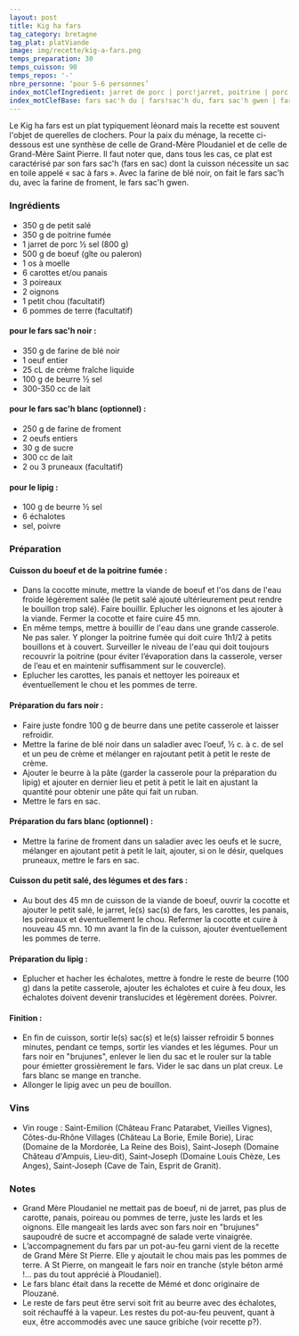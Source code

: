 ```yaml
---
layout: post
title: Kig ha fars
tag_category: bretagne
tag_plat: platViande
image: img/recette/kig-a-fars.png
temps_preparation: 30
temps_cuisson: 90
temps_repos: '-'
nbre_personne: ‘pour 5-6 personnes’
index_motClefIngredient: jarret de porc | porc!jarret, poitrine | porc!poitrine, paleron | bœuf!paleron, (gîte | bœuf!gîte, carotte, poireau, échalote
index_motClefBase: fars sac'h du | fars!sac'h du, fars sac'h gwen | fars!sac'h gwen
---
```

Le Kig ha fars est un plat typiquement léonard mais la recette est souvent l'objet de querelles de clochers. Pour la paix du ménage, la recette ci-dessous est une synthèse de celle de Grand-Mère Ploudaniel et de celle de Grand-Mère Saint Pierre. Il faut noter que, dans tous les cas, ce plat est caractérisé par son fars sac'h (fars en sac) dont la cuisson nécessite un sac en toile appelé « sac à fars ». Avec la farine de blé noir, on fait le fars sac'h du, avec la farine de froment, le fars sac'h gwen.

### Ingrédients
* 350 g de petit salé
* 350 g de poitrine fumée
* 1 jarret de porc ½ sel (800 g)
* 500 g de boeuf (gîte ou paleron)
* 1 os à moelle
* 6 carottes et/ou panais
* 3 poireaux
* 2 oignons
* 1 petit chou (facultatif)
* 6 pommes de terre (facultatif)

#### pour le fars sac'h noir :
* 350 g de farine de blé noir
* 1 oeuf entier
* 25 cL de crème fraîche liquide
* 100 g de beurre ½ sel
* 300-350 cc de lait

#### pour le fars sac'h blanc (optionnel) :
* 250 g de farine de froment
* 2 oeufs entiers
* 30 g de sucre
* 300 cc de lait
* 2 ou 3 pruneaux (facultatif)

#### pour le lipig :
* 100 g de beurre ½ sel
* 6 échalotes
* sel, poivre

### Préparation

#### Cuisson du boeuf et de la poitrine fumée :
* Dans la cocotte minute, mettre la viande de boeuf et l'os dans de l'eau froide légèrement salée (le petit salé ajouté ultérieurement peut rendre le bouillon trop salé). Faire bouillir. Eplucher les oignons et les ajouter à la viande. Fermer la cocotte et faire cuire 45 mn.
* En même temps, mettre à bouillir de l'eau dans une grande casserole. Ne pas saler. Y plonger la poitrine fumée qui doit cuire 1h1/2 à petits bouillons et à couvert. Surveiller le niveau de l'eau qui doit toujours recouvrir la poitrine (pour éviter l’évaporation dans la casserole, verser de l’eau et en maintenir suffisamment sur le couvercle).
* Eplucher les carottes, les panais et nettoyer les poireaux et éventuellement le chou et les pommes de terre.

#### Préparation du fars noir :
* Faire juste fondre 100 g de beurre dans une petite casserole et laisser refroidir.
* Mettre la farine de blé noir dans un saladier avec l’oeuf, ½ c. à c. de sel et un peu de crème et mélanger en rajoutant petit à petit le reste de crème.
* Ajouter le beurre à la pâte (garder la casserole pour la préparation du lipig) et ajouter en dernier lieu et petit à petit le lait en ajustant la quantité pour obtenir une pâte qui fait un ruban.
* Mettre le fars en sac.

#### Préparation du fars blanc (optionnel) :
* Mettre la farine de froment dans un saladier avec les oeufs et le sucre, mélanger en ajoutant petit à petit le lait, ajouter, si on le désir, quelques pruneaux, mettre le fars en sac.

#### Cuisson du petit salé, des légumes et des fars :
* Au bout des 45 mn de cuisson de la viande de boeuf, ouvrir la cocotte et ajouter le petit salé, le jarret, le(s) sac(s) de fars, les carottes, les panais, les poireaux et éventuellement le chou. Refermer la cocotte et cuire à nouveau 45 mn. 10 mn avant la fin de la cuisson, ajouter éventuellement les pommes de terre.

#### Préparation du lipig :
* Eplucher et hacher les échalotes, mettre à fondre le reste de beurre (100 g) dans la petite casserole, ajouter les échalotes et cuire à feu doux, les échalotes doivent devenir translucides et légèrement dorées. Poivrer.

#### Finition :
* En fin de cuisson, sortir le(s) sac(s) et le(s) laisser refroidir 5 bonnes minutes, pendant ce temps, sortir les viandes et les légumes. Pour un fars noir en "brujunes", enlever le lien du sac et le rouler sur la table pour émietter grossièrement le fars. Vider le sac dans un plat creux. Le fars blanc se mange en tranche.
* Allonger le lipig avec un peu de bouillon.   

### Vins
* Vin rouge : Saint-Emilion (Château Franc Patarabet, Vieilles Vignes), Côtes-du-Rhône Villages (Château La Borie, Emile Borie), Lirac (Domaine de la Mordorée, La Reine des Bois), Saint-Joseph (Domaine Château d'Ampuis, Lieu-dit), Saint-Joseph (Domaine Louis Chèze, Les Anges), Saint-Joseph (Cave de Tain, Esprit de Granit).

### Notes
* Grand Mère Ploudaniel ne mettait pas de boeuf, ni de jarret, pas plus de carotte, panais, poireau ou pommes de terre, juste les lards et les oignons. Elle mangeait les lards avec son fars noir en "brujunes" saupoudré de sucre et accompagné de salade verte vinaigrée.
* L’accompagnement du fars par un pot-au-feu garni vient de la recette de Grand Mère St Pierre. Elle y ajoutait le chou mais pas les pommes de terre. A St Pierre, on mangeait le fars noir en tranche (style béton armé !… pas du tout apprécié à Ploudaniel).
* Le fars blanc était dans la recette de Mémé et donc originaire de Plouzané.
* Le reste de fars peut être servi soit frit au beurre avec des échalotes, soit réchauffé à la vapeur. Les restes du pot-au-feu peuvent, quant à eux, être accommodés avec une sauce gribiche (voir recette p?).  
